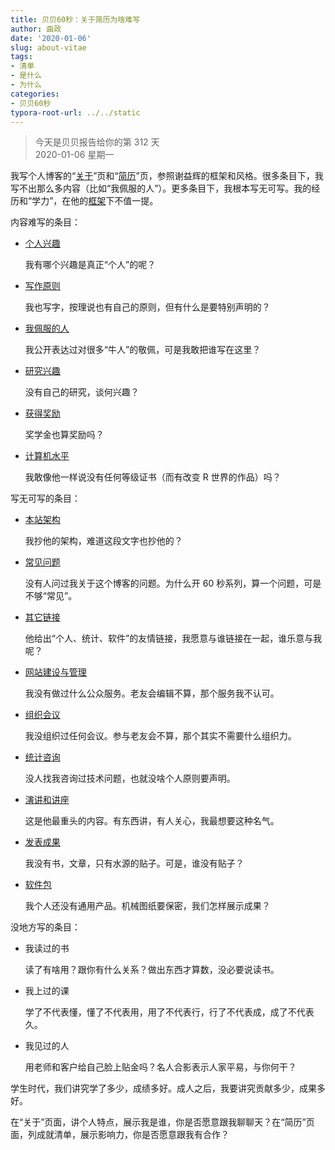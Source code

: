 ```yaml
---
title: 贝贝60秒：关于简历为啥难写
author: 曲政
date: '2020-01-06'
slug: about-vitae
tags:
- 清单
- 是什么
- 为什么
categories:
- 贝贝60秒
typora-root-url: ../../static
---
```

> 今天是贝贝报告给你的第 312 天   
> 2020-01-06 星期一 

我写个人博客的“[关于](https://www.johnqu.site/cn/about/)”页和“[简历](https://www.johnqu.site/cn/vitae/)”页，参照谢益辉的框架和风格。很多条目下，我写不出那么多内容（比如“我佩服的人”）。更多条目下，我根本写无可写。我的经历和“学力”，在他的[框架](https://yihui.org/cn/vitae/)下不值一提。

内容难写的条目：

-   [个人兴趣](https://yihui.org/cn/about/#%E4%B8%AA%E4%BA%BA%E5%85%B4%E8%B6%A3)

    我有哪个兴趣是真正“个人”的呢？

-   [写作原则](https://yihui.org/cn/about/#%E5%86%99%E4%BD%9C%E5%8E%9F%E5%88%99)

    我也写字，按理说也有自己的原则，但有什么是要特别声明的？

-   [我佩服的人](https://yihui.org/cn/about/#%E6%88%91%E4%BD%A9%E6%9C%8D%E7%9A%84%E4%BA%BA)

    我公开表达过对很多“牛人”的敬佩，可是我敢把谁写在这里？

-   [研究兴趣](https://yihui.org/cn/vitae/#%E7%A0%94%E7%A9%B6%E5%85%B4%E8%B6%A3)

    没有自己的研究，谈何兴趣？

-   [获得奖励](https://yihui.org/cn/vitae/#%E8%8E%B7%E5%BE%97%E5%A5%96%E5%8A%B1)

    奖学金也算奖励吗？

-   [计算机水平](https://yihui.org/cn/vitae/#%E8%AE%A1%E7%AE%97%E6%9C%BA%E6%B0%B4%E5%B9%B3)

    我敢像他一样说没有任何等级证书（而有改变 R 世界的作品）吗？

写无可写的条目：

-   [本站架构](https://yihui.org/cn/about/#%E6%9C%AC%E7%AB%99%E6%9E%B6%E6%9E%84)

    我抄他的架构，难道这段文字也抄他的？

-   [常见问题](https://yihui.org/cn/about/#%E5%B8%B8%E8%A7%81%E9%97%AE%E9%A2%98)

    没有人问过我关于这个博客的问题。为什么开 60 秒系列，算一个问题，可是不够“常见”。

-   [其它链接](https://yihui.org/cn/about/#%E5%85%B6%E5%AE%83%E9%93%BE%E6%8E%A5)

    他给出“个人、统计、软件”的友情链接，我愿意与谁链接在一起，谁乐意与我呢？

-   [网站建设与管理](https://yihui.org/cn/vitae/#%E7%BD%91%E7%AB%99%E5%BB%BA%E8%AE%BE%E4%B8%8E%E7%AE%A1%E7%90%86)

    我没有做过什么公众服务。老友会编辑不算，那个服务我不认可。

-   [组织会议](https://yihui.org/cn/vitae/#%E7%BB%84%E7%BB%87%E4%BC%9A%E8%AE%AE)

    我没组织过任何会议。参与老友会不算，那个其实不需要什么组织力。

-   [统计咨询](https://yihui.org/cn/vitae/#%E7%BB%9F%E8%AE%A1%E5%92%A8%E8%AF%A2)

    没人找我咨询过技术问题，也就没啥个人原则要声明。

-   [演讲和讲座](https://yihui.org/cn/vitae/#%E6%BC%94%E8%AE%B2%E5%92%8C%E8%AE%B2%E5%BA%A7)

    这是他最重头的内容。有东西讲，有人关心，我最想要这种名气。

-   [发表成果](https://yihui.org/cn/vitae/#%E5%8F%91%E8%A1%A8%E6%88%90%E6%9E%9C)

    我没有书，文章，只有水源的贴子。可是，谁没有贴子？

-   [软件包](https://yihui.org/cn/vitae/#%E8%BD%AF%E4%BB%B6%E5%8C%85)

    我个人还没有通用产品。机械图纸要保密，我们怎样展示成果？

没地方写的条目：

-   我读过的书

    读了有啥用？跟你有什么关系？做出东西才算数，没必要说读书。

-   我上过的课

    学了不代表懂，懂了不代表用，用了不代表行，行了不代表成，成了不代表久。

-   我见过的人

    用老师和客户给自己脸上贴金吗？名人合影表示人家平易，与你何干？

学生时代，我们讲究学了多少，成绩多好。成人之后，我要讲究贡献多少，成果多好。

在“关于”页面，讲个人特点，展示我是谁，你是否愿意跟我聊聊天？在“简历”页面，列成就清单，展示影响力，你是否愿意跟我有合作？
